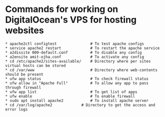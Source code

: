 # Commands for working on DigitalOcean's VPS for hosting websites
	* apache2ctl configtest               # To test apache configs
	* service apache2 restart             # To restart the apache service
	* a2dissite 000-default.conf          # To disable any config
	* a2ensite amit-ojha.conf             # To activate any config
	* cd /etc/apache2/sites-available/    # Directory where per sites virtual hosts can be stored
	* cd /var/www                         # Directory where web-contents should be present
	* ufw app status                      # To check firewall status
	* ufw allow in "Apache Full"          # To allow any app to pass through firewall
	* ufw app list                        # To get list of apps
	* ufw enable                          # To enable firewall
	* sudo apt install apache2            # To install apache server
 	* cd /var/log/apache2		      # Directory to get the access and error logs
